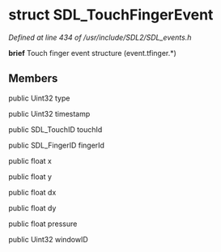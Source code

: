 # struct SDL_TouchFingerEvent

*Defined at line 434 of /usr/include/SDL2/SDL_events.h*



**brief** Touch finger event structure (event.tfinger.*)



## Members

public Uint32 type

public Uint32 timestamp

public SDL_TouchID touchId

public SDL_FingerID fingerId

public float x

public float y

public float dx

public float dy

public float pressure

public Uint32 windowID



